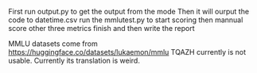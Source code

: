 First run output.py to get the output from the mode
Then it will ourput the code to datetime.csv
run the mmlutest.py to start scoring
then mannual score other three metrics
finish and then write the report

MMLU datasets come from https://huggingface.co/datasets/lukaemon/mmlu
TQAZH currently is not usable. Currently its translation is weird.
